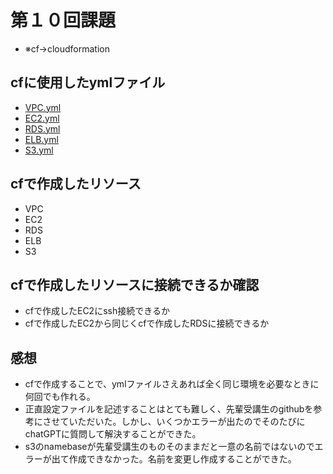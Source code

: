# 第１０回課題
* ※cf→cloudformation

## cfに使用したymlファイル
* [VPC.yml](VPC.yml)
* [EC2.yml](EC2.yml)
* [RDS.yml](RDS.yml)
* [ELB.yml](ELB.yml)
* [S3.yml](S3.yml)

## cfで作成したリソース
* VPC[]()
* EC2[]()
* RDS[]()
* ELB[]()
* S3[]()

## cfで作成したリソースに接続できるか確認
* cfで作成したEC2にssh接続できるか[]() 
* cfで作成したEC2から同じくcfで作成したRDSに接続できるか[]()

## 感想
* cfで作成することで、ymlファイルさえあれば全く同じ環境を必要なときに何回でも作れる。
* 正直設定ファイルを記述することはとても難しく、先輩受講生のgithubを参考にさせていただいた。しかし、いくつかエラーが出たのでそのたびにchatGPTに質問して解決することができた。
* s3のnamebaseが先輩受講生のものそのままだと一意の名前ではないのでエラーが出て作成できなかった。名前を変更し作成することができた。